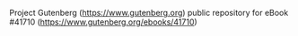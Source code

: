 Project Gutenberg (https://www.gutenberg.org) public repository for eBook #41710 (https://www.gutenberg.org/ebooks/41710)
